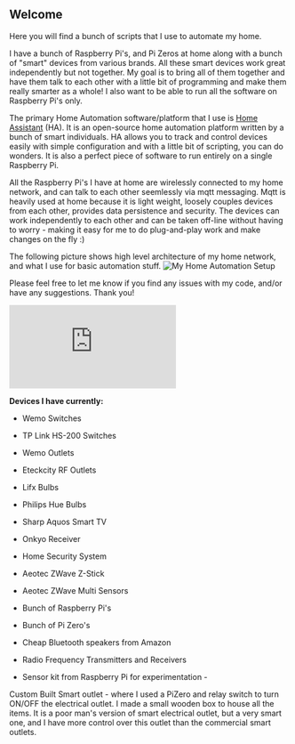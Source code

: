 ## Welcome

Here you will find a bunch of scripts that I use to automate my home.

I have a bunch of Raspberry Pi's, and Pi Zeros at home along with a bunch of "smart" devices from various brands. All these smart devices work great independently but not together. My goal is to bring all of them together and have them talk to each other with a little bit of programming and make them really smarter as a whole! I also want to be able to run all the software on Raspberry Pi's only.

The primary Home Automation software/platform that I use is [Home Assistant](https://home-assistant.io/) (HA). It is an open-source home automation platform written by a bunch of smart individuals. HA allows you to track and control devices easily with simple configuration and with a little bit of scripting, you can do wonders. It is also a perfect piece of software to run entirely on a single Raspberry Pi.

All the Raspberry Pi's I have at home are wirelessly connected to my home network, and can talk to each other seemlessly via mqtt messaging. Mqtt is heavily used at home because it is light weight, loosely couples devices from each other, provides data persistence and security. The devices can work independently to each other and can be taken off-line without having to worry - making it easy for me to do plug-and-play work and make changes on the fly :)

The following picture shows high level architecture of my home network, and what I use for basic automation stuff.
![My Home Automation Setup](https://github.com/skalavala/smarthome/blob/master/images/Home%20Automation%20Setup%20-%20Kalavala.jpg)

Please feel free to let me know if you find any issues with my code, and/or have any suggestions. Thank you!

![See my Poor man's Central Home Audio System Here](https://github.com/skalavala/smarthome/blob/master/centralaudio.md)

**Devices I have currently:**

* Wemo Switches

* TP Link HS-200 Switches

* Wemo Outlets

* Eteckcity RF Outlets

* Lifx Bulbs

* Philips Hue Bulbs

* Sharp Aquos Smart TV

* Onkyo Receiver

* Home Security System

* Aeotec ZWave Z-Stick

* Aeotec ZWave Multi Sensors

* Bunch of Raspberry Pi's

* Bunch of Pi Zero's

* Cheap Bluetooth speakers from Amazon

* Radio Frequency Transmitters and Receivers

* Sensor kit from Raspberry Pi for experimentation - 

Custom Built Smart outlet - where I used a PiZero and relay switch to turn ON/OFF the electrical outlet. I made a small wooden box to house all the items. It is a poor man's version of smart electrical outlet, but a very smart one, and I have more control over this outlet than the commercial smart outlets.
